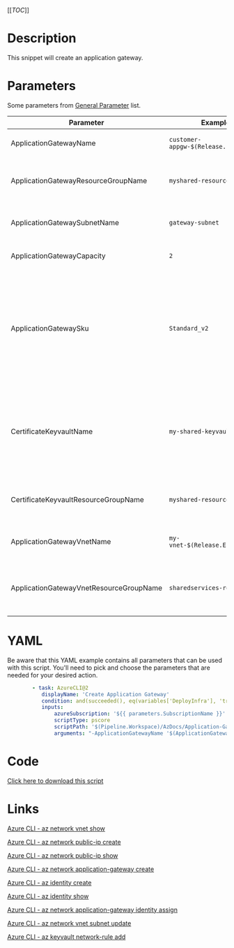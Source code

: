 [[_TOC_]]

# Description

This snippet will create an application gateway.

# Parameters

Some parameters from [General Parameter](/Azure/Azure-CLI-Snippets) list.

| Parameter                               | Example Value                               | Description                                                                                                                                                                   |
| --------------------------------------- | ------------------------------------------- | ----------------------------------------------------------------------------------------------------------------------------------------------------------------------------- |
| ApplicationGatewayName                  | `customer-appgw-$(Release.EnvironmentName)` | The name to use for this application gateway                                                                                                                                  |
| ApplicationGatewayResourceGroupName     | `myshared-resourcegroup`                    | The name of the resourcegroup to place this application gateway in.                                                                                                           |
| ApplicationGatewaySubnetName            | `gateway-subnet`                            | The subnet where you want to place this Application Gateway in.                                                                                                               |
| ApplicationGatewayCapacity              | `2`                                         | The number of instances to use for this appgw                                                                                                                                 |
| ApplicationGatewaySku                   | `Standard_v2`                               | The SKU name for the AppGw. Advised value: Standard_v2. List of accepted values: Standard_Large, Standard_Medium, Standard_Small, Standard_v2, WAF_Large, WAF_Medium, WAF_v2. |
| CertificateKeyvaultName                 | `my-shared-keyvault`                        | The keyvault where you want to save your SSL certificates to for this AppGw. This is usually 1 tenant-wide shared keyvault dedicated to these SSL certificates.               |
| CertificateKeyvaultResourceGroupName    | `myshared-resourcegroup`                    | The resourcegroup where the keyvault resides in.                                                                                                                              |
| ApplicationGatewayVnetName              | `my-vnet-$(Release.EnvironmentName)`        | The name of the VNET to place your Application Gateway in.                                                                                                                    |
| ApplicationGatewayVnetResourceGroupName | `sharedservices-rg`                         | The ResourceGroup where the VNET for your Application Gateway lives in.                                                                                                       |

# YAML

Be aware that this YAML example contains all parameters that can be used with this script. You'll need to pick and choose the parameters that are needed for your desired action.

```yaml
        - task: AzureCLI@2
           displayName: 'Create Application Gateway'
           condition: and(succeeded(), eq(variables['DeployInfra'], 'true'))
           inputs:
               azureSubscription: '${{ parameters.SubscriptionName }}'
               scriptType: pscore
               scriptPath: '$(Pipeline.Workspace)/AzDocs/Application-Gateway/Create-Application-Gateway.ps1'
               arguments: "-ApplicationGatewayName '$(ApplicationGatewayName)' -ApplicationGatewayResourceGroupName '$(ApplicationGatewayResourceGroupName)' -ApplicationGatewayVnetName '$(ApplicationGatewayVnetName)' -ApplicationGatewayVnetResourceGroupName '$(ApplicationGatewayVnetResourceGroupName)' -ApplicationGatewaySubnetName '$(ApplicationGatewaySubnetName)' -ApplicationGatewayCapacity '$(ApplicationGatewayCapacity)' -ApplicationGatewaySku '$(ApplicationGatewaySku)' -CertificateKeyvaultName '$(CertificateKeyvaultName)' -CertificateKeyvaultResourceGroupName '$(CertificateKeyvaultResourceGroupName)'"
```

# Code

[Click here to download this script](../../../../src/Application-Gateway/Create-Application-Gateway.ps1)

# Links

[Azure CLI - az network vnet show](https://docs.microsoft.com/en-us/cli/azure/network/vnet?view=azure-cli-latest#az_network_vnet_show)

[Azure CLI - az network public-ip create](https://docs.microsoft.com/en-us/cli/azure/network/public-ip?view=azure-cli-latest#az_network_public_ip_create)

[Azure CLI - az network public-ip show](https://docs.microsoft.com/en-us/cli/azure/network/public-ip?view=azure-cli-latest#az_network_public_ip_show)

[Azure CLI - az network application-gateway create](https://docs.microsoft.com/en-us/cli/azure/network/application-gateway?view=azure-cli-latest#az_network_application_gateway_create)

[Azure CLI - az identity create](https://docs.microsoft.com/en-us/cli/azure/identity?view=azure-cli-latest#az_identity_create)

[Azure CLI - az identity show](https://docs.microsoft.com/en-us/cli/azure/identity?view=azure-cli-latest#az_identity_show)

[Azure CLI - az network application-gateway identity assign](https://docs.microsoft.com/en-us/cli/azure/network/application-gateway/identity?view=azure-cli-latest#az_network_application_gateway_identity_assign)

[Azure CLI - az network vnet subnet update](https://docs.microsoft.com/en-us/cli/azure/network/vnet/subnet?view=azure-cli-latest#az_network_vnet_subnet_update)

[Azure CLI - az keyvault network-rule add](https://docs.microsoft.com/en-us/cli/azure/keyvault/network-rule?view=azure-cli-latest#az_keyvault_network_rule_add)

